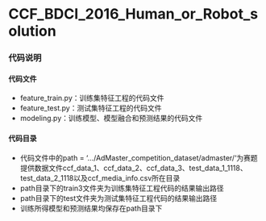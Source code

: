 # CCF_BDCI_2016_Human_or_Robot_solution
###  代码说明

#### 代码文件

* feature_train.py：训练集特征工程的代码文件
* feature_test.py：测试集特征工程的代码文件
* modeling.py：训练模型、模型融合和预测结果的代码文件

#### 代码目录

* 代码文件中的path = ‘…/AdMaster_competition_dataset/admaster/‘为赛题提供数据文件ccf_data_1、ccf_data_2、ccf_data_3、test_data_1_1118、test_data_2_1118以及ccf_media_info.csv所在目录
* path目录下的train3文件夹为训练集特征工程代码的结果输出路径
* path目录下的test文件夹为测试集特征工程代码的结果输出路径
* 训练所得模型和预测结果均保存在path目录下

​